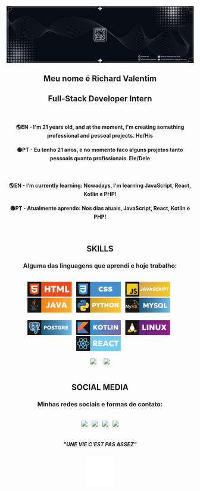 <section>
<img align="center" alt="Badge-Main-README" src="https://raw.githubusercontent.com/Valenart/Contents-README/main/GitHub%20Badge%20Main.png">

<div align="center">
     <h1>Meu nome é Richard Valentim</h1>
     <h2>Full-Stack Developer Intern</h2>
</div>

<br>

<div align="center">
     <h4>🌎EN - I'm 21 years old, and at the moment, i'm creating something professional and pessoal projects. He/His</h4>
     <h4>🟢PT - Eu tenho 21 anos, e no momento faco alguns projetos tanto pessoais quanto profissionais. Ele/Dele</h4> 
</div>
     
<br>  

<div align="center">     
     <h4>🌎EN - I’m currently learning: Nowadays, I'm learning JavaScript, React, Kotlin e PHP!</h4>
     <h4>🟢PT - Atualmente aprendo: Nos dias atuais, JavaScript, React, Kotlin e PHP!</h4>
</div>

<br>
 
<div  align="center">
     <h2>SKILLS</h2>
     <h3>Alguma das linguagens que aprendi e hoje trabalho:</h3>
</div>

<br>

<div style="display: inline_block" align="center">
       <img alt="Richard-HTML" height="40" src="https://raw.githubusercontent.com/Valenart/Contents-README/main/Badges%20Github/HTML.png">
     &nbsp;
       <img alt="Richard-CSS" height="40" src="https://raw.githubusercontent.com/Valenart/Contents-README/main/Badges%20Github/CSS.png">
     &nbsp;
       <img alt="Richard-Js" height="40" src="https://raw.githubusercontent.com/Valenart/Contents-README/main/Badges%20Github/JAVASCRIPT.png">
     &nbsp;
       <img alt="Richard-JAVA" height="40" src="https://raw.githubusercontent.com/Valenart/Contents-README/main/Badges%20Github/JAVA.png">
     &nbsp;
       <img alt="Richard-Python" height="40" src="https://raw.githubusercontent.com/Valenart/Contents-README/main/Badges%20Github/PYTHON.png">
     &nbsp;
       <img alt="Richard-MYSQL" height="40" src="https://raw.githubusercontent.com/Valenart/Contents-README/main/Badges%20Github/MYSQL.png">
     &nbsp;
</div>

<br>

<div style="display: inline_block" align="center">      
       <img alt="Richard-PostGre" height="40" src="https://raw.githubusercontent.com/Valenart/Contents-README/main/Badges%20Github/POSTGRE.png">
     &nbsp;
       <img alt="Richard-Kotlin" height="40" src="https://raw.githubusercontent.com/Valenart/Contents-README/main/Badges%20Github/KOTLIN.png" />
     &nbsp;
       <img alt="Richard-Linux" height="40" src="https://raw.githubusercontent.com/Valenart/Contents-README/main/Badges%20Github/LINUX.png" />
     &nbsp;
       <img alt="Richard-React" height="40" src="https://raw.githubusercontent.com/Valenart/Contents-README/main/Badges%20Github/REACT.png">
     &nbsp;
</div>

<br>

<div align="center">
       <img height="160em" src="https://github-readme-stats.vercel.app/api?username=valenart&show_icons=true&theme=tokyonight&include_all_commits=true&count_private=true"/>
       &nbsp; &nbsp;
       <img height="160em" src="https://github-readme-stats.vercel.app/api/top-langs/?username=valenart&layout=compact&langs_count=7&theme=tokyonight"/>
</div>

<br>

<div  align="center">
     <h2>SOCIAL MEDIA</h2>
     <h3>Minhas redes sociais e formas de contato:</h3>
</div>

<br>

<div style="display: inline_block" align="center">  
       <a href="https://instagram.com/r_valentims" target="_blank"><img src="https://img.shields.io/badge/-Instagram-%23E4405F?style=for-the-badge&logo=instagram&logoColor=white" target="_blank"></a>
     &nbsp;
       <a href = "mailto:richardvalentim.corp@gmail.com"><img src="https://img.shields.io/badge/-Gmail-%23333?style=for-the-badge&logo=gmail&logoColor=white" target="_blank"></a>
     &nbsp;
       <a href = "https://twitter.com/ValentimR3" target="_blank"><img src="https://img.shields.io/badge/Twitter-1DA1F2?style=for-the-badge&logo=twitter&logoColor=white" target="_blank"></a> 
     &nbsp;
       <a href = "https://www.linkedin.com/in/richard-valentim-da-silva-a9010923b/" target="_blank"><img src="https://img.shields.io/badge/LinkedIn-0077B5?style=for-the-badge&logo=linkedin&logoColor=white" target="_blank"></a>  
</div>   

<br>

<div align="center">
     <h5>"UNE VIE C'EST PAS ASSEZ"<h5>
     <img  alt="My-Logo-README" height="80" src="https://raw.githubusercontent.com/Valenart/Contents-README/main/My%20Logo%20White.png" align="center">
</div>
</section>
